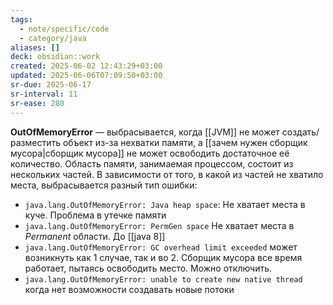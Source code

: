 ```yaml
---
tags:
  - note/specific/code
  - category/java
aliases: []
deck: obsidian::work
created: 2025-06-02 12:43:29+03:00
updated: 2025-06-06T07:09:50+03:00
sr-due: 2025-06-17
sr-interval: 11
sr-ease: 280
---
```


**OutOfMemoryError**
—
выбрасывается, когда [[JVM]] не может создать/разместить объект из-за нехватки памяти, а [[зачем нужен сборщик мусора|сборщик мусора]] не может освободить достаточное её количество.
Область памяти, занимаемая процессом, состоит из нескольких частей. В зависимости от того, в какой из частей не хватило места, выбрасывается разный тип ошибки:
- `java.lang.OutOfMemoryError: Java heap space`: Не хватает места в куче. Проблема в утечке памяти
- `java.lang.OutOfMemoryError: PermGen space` Не хватает места в *Permanent* области. До [[java 8]]
- `java.lang.OutOfMemoryError: GC overhead limit exceeded` может возникнуть как 1 случае, так и во 2. Сборщик мусора все время работает, пытаясь освободить место. Можно отключить.
- `java.lang.OutOfMemoryError: unable to create new native thread` когда нет возможности создавать новые потоки
